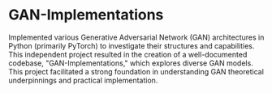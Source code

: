 # GAN-Implementations
Implemented various Generative Adversarial Network (GAN) architectures in Python (primarily PyTorch) to investigate their structures and capabilities. This independent project resulted in the creation of a well-documented codebase, "GAN-Implementations," which explores diverse GAN models. This project facilitated a strong foundation in understanding GAN theoretical underpinnings and practical implementation. 
